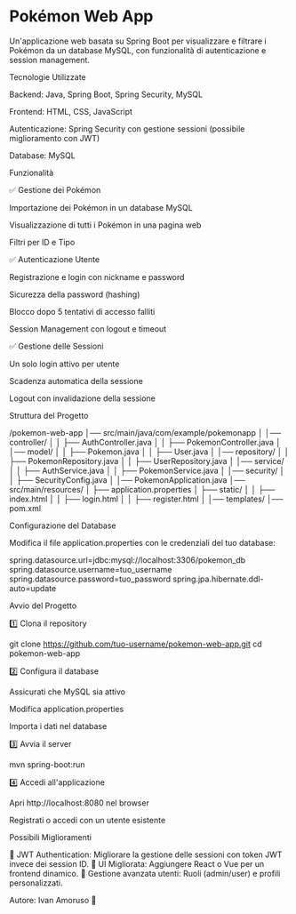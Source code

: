# Pokémon Web App

Un'applicazione web basata su Spring Boot per visualizzare e filtrare i Pokémon da un database MySQL, con funzionalità di autenticazione e session management.

Tecnologie Utilizzate

Backend: Java, Spring Boot, Spring Security, MySQL

Frontend: HTML, CSS, JavaScript

Autenticazione: Spring Security con gestione sessioni (possibile miglioramento con JWT)

Database: MySQL

Funzionalità

✅ Gestione dei Pokémon

Importazione dei Pokémon in un database MySQL

Visualizzazione di tutti i Pokémon in una pagina web

Filtri per ID e Tipo

✅ Autenticazione Utente

Registrazione e login con nickname e password

Sicurezza della password (hashing)

Blocco dopo 5 tentativi di accesso falliti

Session Management con logout e timeout

✅ Gestione delle Sessioni

Un solo login attivo per utente

Scadenza automatica della sessione

Logout con invalidazione della sessione

Struttura del Progetto

/pokemon-web-app
│── src/main/java/com/example/pokemonapp
│   │── controller/
│   │   ├── AuthController.java
│   │   ├── PokemonController.java
│   │── model/
│   │   ├── Pokemon.java
│   │   ├── User.java
│   │── repository/
│   │   ├── PokemonRepository.java
│   │   ├── UserRepository.java
│   │── service/
│   │   ├── AuthService.java
│   │   ├── PokemonService.java
│   │── security/
│   │   ├── SecurityConfig.java
│   │── PokemonApplication.java
│── src/main/resources/
│   ├── application.properties
│   ├── static/
│   │   ├── index.html
│   │   ├── login.html
│   │   ├── register.html
│   │── templates/
│── pom.xml

Configurazione del Database

Modifica il file application.properties con le credenziali del tuo database:

spring.datasource.url=jdbc:mysql://localhost:3306/pokemon_db
spring.datasource.username=tuo_username
spring.datasource.password=tuo_password
spring.jpa.hibernate.ddl-auto=update

Avvio del Progetto

1️⃣ Clona il repository

git clone https://github.com/tuo-username/pokemon-web-app.git
cd pokemon-web-app

2️⃣ Configura il database

Assicurati che MySQL sia attivo

Modifica application.properties

Importa i dati nel database

3️⃣ Avvia il server

mvn spring-boot:run

4️⃣ Accedi all'applicazione

Apri http://localhost:8080 nel browser

Registrati o accedi con un utente esistente

Possibili Miglioramenti

🔹 JWT Authentication: Migliorare la gestione delle sessioni con token JWT invece dei session ID.
🔹 UI Migliorata: Aggiungere React o Vue per un frontend dinamico.
🔹 Gestione avanzata utenti: Ruoli (admin/user) e profili personalizzati.

Autore: Ivan Amoruso 🚀

